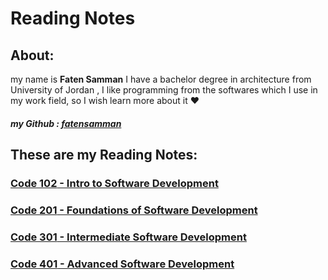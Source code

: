 
# Reading Notes

## About:
my name is **Faten Samman** I have a bachelor degree in architecture from University of Jordan , I like programming from the softwares which I use in my work field, so I wish learn more about it :heart:
##### my Github : [fatensamman](https://github.com/Fatensamman)

## These are my Reading Notes:

### [**Code 102** - Intro to Software Development](readme102.md)

### [**Code 201** - Foundations of Software Development](readme201.md)

###  [**Code 301** - Intermediate Software Development](readme301.md)

###  [**Code 401** - Advanced Software Development](readme401.md)

 